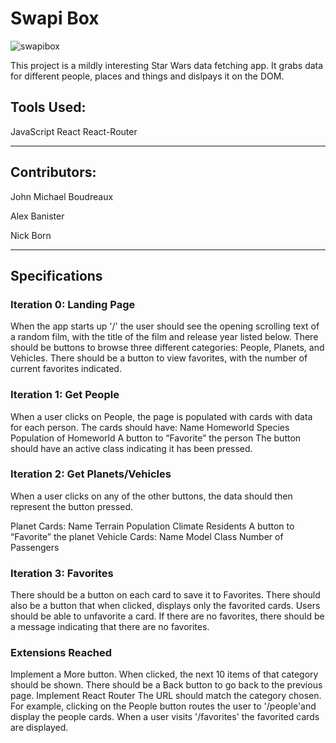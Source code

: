 # Swapi Box

![swapibox](https://user-images.githubusercontent.com/20631355/31920768-4a43e19e-b828-11e7-8ba8-52816deca101.gif)

This project is a mildly interesting Star Wars data fetching app. It grabs data for different people, places and things and dislpays it on the DOM.

## Tools Used:

JavaScript
React
React-Router

-------------------------------

## Contributors:

John Michael Boudreaux

Alex Banister

Nick Born

---------------------------------
## Specifications

### Iteration 0: Landing Page

When the app starts up '/' the user should see the opening scrolling text of a random film, with the title of the film and release year listed below.
There should be buttons to browse three different categories: People, Planets, and Vehicles.
There should be a button to view favorites, with the number of current favorites indicated.

### Iteration 1: Get People

When a user clicks on People, the page is populated with cards with data for each person.
The cards should have:
Name
Homeworld
Species
Population of Homeworld
A button to “Favorite” the person
The button should have an active class indicating it has been pressed.

### Iteration 2: Get Planets/Vehicles

When a user clicks on any of the other buttons, the data should then represent the button pressed.

Planet Cards:
Name
Terrain
Population
Climate
Residents
A button to “Favorite” the planet
Vehicle Cards:
Name
Model
Class
Number of Passengers

### Iteration 3: Favorites

There should be a button on each card to save it to Favorites.
There should also be a button that when clicked, displays only the favorited cards.
Users should be able to unfavorite a card.
If there are no favorites, there should be a message indicating that there are no favorites.

### Extensions Reached

Implement a More button. When clicked, the next 10 items of that category should be shown. There should be a Back button to go back to the previous page.
Implement React Router
The URL should match the category chosen. For example, clicking on the People button routes the user to '/people'and display the people cards.
When a user visits '/favorites' the favorited cards are displayed.

